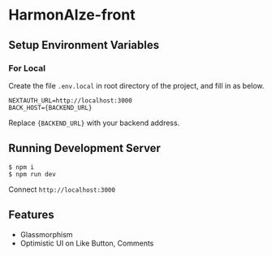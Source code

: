 # HarmonAIze-front

## Setup Environment Variables

### For Local

Create the file `.env.local` in root directory of the project, and fill in as below.

```
NEXTAUTH_URL=http://localhost:3000
BACK_HOST={BACKEND_URL}
```

Replace `{BACKEND_URL}` with your backend address.

## Running Development Server

```console
$ npm i
$ npm run dev
```

Connect `http://localhost:3000`

## Features

- Glassmorphism
- Optimistic UI on Like Button, Comments
